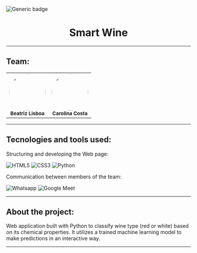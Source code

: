 ![Generic badge](https://img.shields.io/badge/status-completed-800020)

<div align="center">
<h1>Smart Wine</h1>
</div>

<hr>

## Team:

<table align="center">
    <tr>
        <td align="center">
        <img style="border-radius: 50%; width="100px;"" src="https://avatars.githubusercontent.com/u/99557581?v=4" width="100px;"><br>
        <sub>
        <b>Beatriz Lisboa</br>
        </td>
	<td align="center">
        <img style="border-radius: 50%; width="100px;"" src="https://avatars.githubusercontent.com/u/115319284?s=400" width="100px;"><br>
        <sub>
        <b>Carolina Costa</br>
        </td>
    </tr>
</table>

<hr>

## Tecnologies and tools used:

Structuring and developing the Web page:

![HTML5](https://img.shields.io/badge/HTML5-E34F26?style=for-the-badge&logo=html5&logoColor=white)
![CSS3](https://img.shields.io/badge/CSS3-1572B6?style=for-the-badge&logo=css3&logoColor=white)
![Python](https://img.shields.io/badge/python-3670A0?style=for-the-badge&logo=python&logoColor=ffdd54)

Communication between members of the team:

![Whatsapp](https://img.shields.io/badge/WhatsApp-25D366?style=for-the-badge&logo=whatsapp&logoColor=white)
![Google Meet](https://img.shields.io/badge/Meet-00897B?logo=google-meet&logoColor=white&style=for-the-badge)

<hr>

## About the project:

Web application built with Python to classify wine type (red or white) based on its chemical properties. It utilizes a trained machine learning model to make predictions in an interactive way.

<hr>
